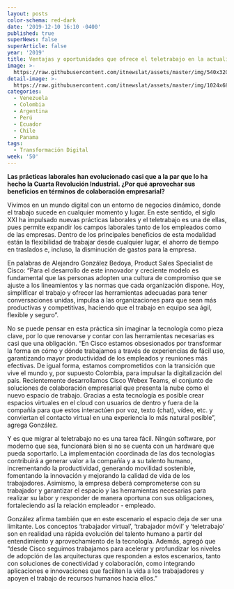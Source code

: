 ```yaml
---
layout: posts
color-schema: red-dark
date: '2019-12-10 16:10 -0400'
published: true
superNews: false
superArticle: false
year: '2019'
title: Ventajas y oportunidades que ofrece el teletrabajo en la actualidad
image: >-
  https://raw.githubusercontent.com/itnewslat/assets/master/img/540x320/Cisco-Teletrabajo-p.jpg
detail-image: >-
  https://raw.githubusercontent.com/itnewslat/assets/master/img/1024x680/Cisco-Teletrabajo-g.jpg
categories:
  - Venezuela
  - Colombia
  - Argentina
  - Perú
  - Ecuador
  - Chile
  - Panama
tags:
  - Transformación Digital
week: '50'
---
```

**Las prácticas laborales han evolucionado casi que a la par que lo ha hecho la Cuarta Revolución Industrial. ¿Por qué aprovechar sus beneficios en términos de colaboración empresarial?**

Vivimos en un mundo digital con un entorno de negocios dinámico, donde el trabajo sucede en cualquier momento y lugar. En este sentido, el siglo XXI ha impulsado nuevas prácticas laborales y el teletrabajo es una de ellas, pues permite expandir los campos laborales tanto de los empleados como de las empresas. Dentro de los principales beneficios de esta modalidad están la flexibilidad de trabajar desde cualquier lugar, el ahorro de tiempo en traslados e, incluso, la disminución de gastos para la empresa. 

En palabras de Alejandro González Bedoya, Product Sales Specialist de Cisco: “Para el desarrollo de este innovador y creciente modelo es fundamental que las personas adopten una cultura de compromiso que se ajuste a los lineamientos y las normas que cada organización dispone. Hoy, simplificar el trabajo y ofrecer las herramientas adecuadas para tener conversaciones unidas, impulsa a las organizaciones para que sean más productivas y competitivas, haciendo que el trabajo en equipo sea ágil, flexible y seguro”. 

No se puede pensar en esta práctica sin imaginar la tecnología como pieza clave, por lo que renovarse y contar con las herramientas necesarias es casi que una obligación. “En Cisco estamos obsesionados por transformar la forma en cómo y dónde trabajamos a través de experiencias de fácil uso, garantizando mayor productividad de los empleados y reuniones más efectivas. De igual forma, estamos comprometidos con la transición que vive el mundo y, por supuesto Colombia, para impulsar la digitalización del país. Recientemente desarrollamos Cisco Webex Teams, el conjunto de soluciones de colaboración empresarial que presenta la nube como el nuevo espacio de trabajo. Gracias a esta tecnología es posible crear espacios virtuales en el cloud con usuarios de dentro y fuera de la compañía para que estos interactúen por voz, texto (chat), vídeo, etc. y conviertan el contacto virtual en una experiencia lo más natural posible”, agrega González.

Y es que migrar al teletrabajo no es una tarea fácil. Ningún software, por moderno que sea, funcionará bien si no se cuenta con un hardware que pueda soportarlo. La implementación coordinada de las dos tecnologías contribuirá a generar valor a la compañía y a su talento humano, incrementando la productividad, generando movilidad sostenible, fomentando la innovación y mejorando la calidad de vida de los trabajadores. Asimismo, la empresa deberá comprometerse con su trabajador y garantizar el espacio y las herramientas necesarias para realizar su labor y responder de manera oportuna con sus obligaciones, fortaleciendo así la relación empleador - empleado. 

González afirma también que en este escenario el espacio deja de ser una limitante. Los conceptos ‘trabajador virtual’, ‘trabajador móvil’ y ‘teletrabajo’ son en realidad una rápida evolución del talento humano a partir del entendimiento y aprovechamiento de la tecnología. Además, agregó que “desde Cisco seguimos trabajamos para acelerar y profundizar los niveles de adopción de las arquitecturas que responden a estos escenarios, tanto con soluciones de conectividad y colaboración, como integrando aplicaciones e innovaciones que faciliten la vida a los trabajadores y apoyen el trabajo de recursos humanos hacia ellos.”